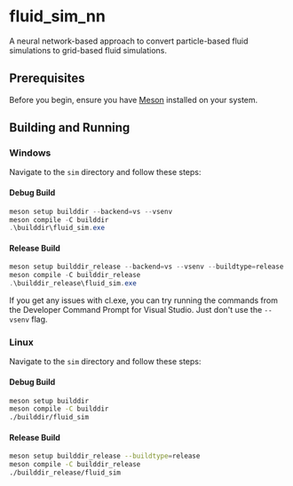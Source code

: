 # fluid_sim_nn

A neural network-based approach to convert particle-based fluid simulations to grid-based fluid simulations.

## Prerequisites

Before you begin, ensure you have [Meson](https://mesonbuild.com/) installed on your system.

## Building and Running

### Windows

Navigate to the `sim` directory and follow these steps:

#### Debug Build

```powershell
meson setup builddir --backend=vs --vsenv
meson compile -C builddir
.\builddir\fluid_sim.exe
```

#### Release Build

```powershell
meson setup builddir_release --backend=vs --vsenv --buildtype=release
meson compile -C builddir_release
.\builddir_release\fluid_sim.exe
```

If you get any issues with cl.exe, you can try running the commands from the Developer Command Prompt for Visual Studio. Just don't use the `--vsenv` flag.

### Linux

Navigate to the `sim` directory and follow these steps:

#### Debug Build

```bash
meson setup builddir
meson compile -C builddir
./builddir/fluid_sim
```

#### Release Build

```bash
meson setup builddir_release --buildtype=release
meson compile -C builddir_release
./builddir_release/fluid_sim
```
